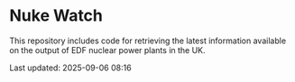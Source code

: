 # Nuke Watch

This repository includes code for retrieving the latest information available on the output of EDF nuclear power plants in the UK.

Last updated: 2025-09-06 08:16